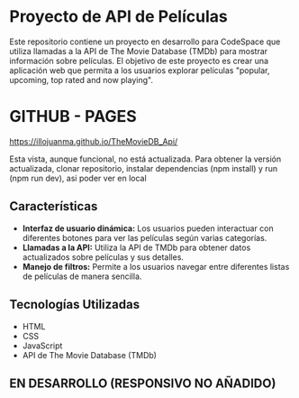 # Proyecto de API de Películas

Este repositorio contiene un proyecto en desarrollo para CodeSpace que utiliza llamadas a la API de The Movie Database (TMDb) para mostrar información sobre películas. 
El objetivo de este proyecto es crear una aplicación web que permita a los usuarios explorar películas "popular, upcoming, top rated and now playing".

# GITHUB - PAGES
https://illojuanma.github.io/TheMovieDB_Api/

Esta vista, aunque funcional, no está actualizada. Para obtener la versión actualizada, clonar repositorio, instalar dependencias (npm install) y run (npm run dev), asi poder ver en local

## Características

- **Interfaz de usuario dinámica:** Los usuarios pueden interactuar con diferentes botones para ver las películas según varias categorías.
- **Llamadas a la API:** Utiliza la API de TMDb para obtener datos actualizados sobre películas y sus detalles.
- **Manejo de filtros:** Permite a los usuarios navegar entre diferentes listas de películas de manera sencilla.

## Tecnologías Utilizadas

- HTML
- CSS
- JavaScript
- API de The Movie Database (TMDb)

## EN DESARROLLO (RESPONSIVO NO AÑADIDO)